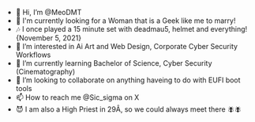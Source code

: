 - 👋 Hi, I’m @MeoDMT
- 💖 I'm currently looking for a Woman that is a Geek like me to marry! 
- 🎶 I once played a 15 minute set with deadmau5, helmet and everything! {November 5, 2021}
- 👀 I’m interested in Ai Art and Web Design, Corporate Cyber Security Workflows
- 🌱 I’m currently learning Bachelor of Science, Cyber Security (Cinematography)
- 💞️ I’m looking to collaborate on anything haveing to do with EUFI boot tools
- 📫 How to reach me @Sic_sigma on X
- 😈 I am also a High Priest in 29Â, so we could always meet there 🪰🪰
<!---
MeoDMT/MeoDMT is a ✨ special ✨ repository because its `README.md` (this file) appears on your GitHub profile.
You can click the Preview link to take a look at your changes.
💕Currently looking for my Cyber-Witch Porn-star Wife, you know the one?💕
Anywayz, find me in Denver, Winter Park, Seattle, Star Base, etc. #250out

--->
